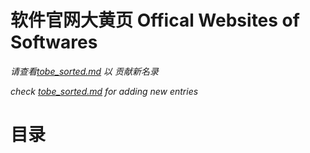 # 软件官网大黄页 Offical Websites of Softwares

_请查看[tobe_sorted.md](/tobe/tobe_sorted.md) 以 贡献新名录_

_check [tobe_sorted.md](/tobe/tobe_sorted.md) for adding new entries_

# 目录
